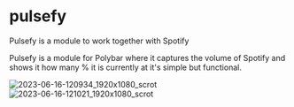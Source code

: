 # pulsefy
Pulsefy is a module to work together with Spotify

Pulsefy is a module for Polybar where it captures the volume of Spotify and shows it how many % it is currently at
it's simple but functional.

![2023-06-16-120934_1920x1080_scrot](https://github.com/Gho0stDev/pulsefy/assets/118975798/5a79b374-710f-474b-9f1a-ec37d04cacc3)
![2023-06-16-121021_1920x1080_scrot](https://github.com/Gho0stDev/pulsefy/assets/118975798/538fbfa3-a637-4e9f-808a-5fa5dfc99647)
